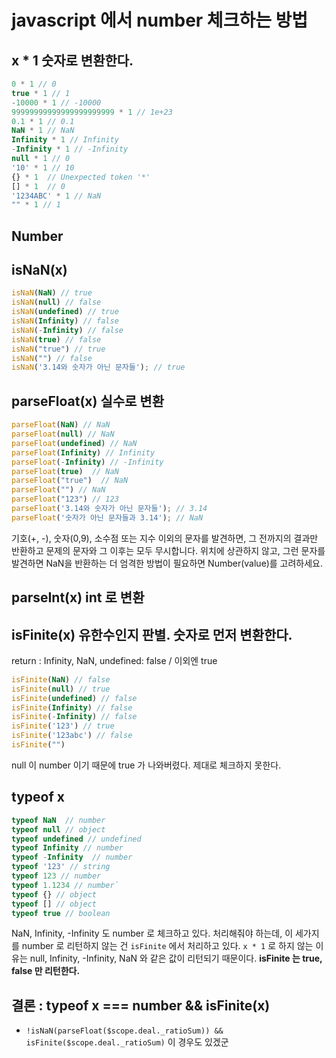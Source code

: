 # javascript 에서 number 체크하는 방법

## x * 1 숫자로 변환한다.

```js
0 * 1 // 0
true * 1 // 1
-10000 * 1 // -10000
99999999999999999999999 * 1 // 1e+23
0.1 * 1 // 0.1
NaN * 1 // NaN
Infinity * 1 // Infinity
-Infinity * 1 // -Infinity
null * 1 // 0
'10' * 1 // 10
{} * 1  // Unexpected token '*'
[] * 1  // 0
'1234ABC' * 1 // NaN
"" * 1 // 1
```

## Number

## isNaN(x)
```js
isNaN(NaN) // true
isNaN(null) // false
isNaN(undefined) // true
isNaN(Infinity) // false
isNaN(-Infinity) // false
isNaN(true) // false
isNaN("true") // true
isNaN("") // false
isNaN('3.14와 숫자가 아닌 문자들'); // true
```

## parseFloat(x) 실수로 변환
```js
parseFloat(NaN) // NaN
parseFloat(null) // NaN
parseFloat(undefined) // NaN
parseFloat(Infinity) // Infinity
parseFloat(-Infinity) // -Infinity
parseFloat(true)  // NaN
parseFloat("true")  // NaN
parseFloat("") // NaN
parseFloat("123") // 123
parseFloat('3.14와 숫자가 아닌 문자들'); // 3.14
parseFloat('숫자가 아닌 문자들과 3.14'); // NaN
```
기호(+, -), 숫자(0,9), 소수점 또는 지수 이외의 문자를 발견하면, 그 전까지의 결과만 반환하고 
문제의 문자와 그 이후는 모두 무시합니다.
위치에 상관하지 않고, 그런 문자를 발견하면 NaN을 반환하는 더 엄격한 방법이 필요하면 Number(value)를 고려하세요.  

## parseInt(x) int 로 변환

## isFinite(x) 유한수인지 판별. **숫자로 먼저 변환한다.**
return : Infinity, NaN, undefined: false / 이외엔 true
```js
isFinite(NaN) // false
isFinite(null) // true
isFinite(undefined) // false
isFinite(Infinity) // false
isFinite(-Infinity) // false
isFinite('123') // true
isFinite('123abc') // false
isFinite("")
```
null 이 number 이기 때문에 true 가 나와버렸다. 제대로 체크하지 못한다.

## typeof x
```js
typeof NaN  // number
typeof null // object
typeof undefined // undefined
typeof Infinity // number
typeof -Infinity  // number
typeof '123' // string
typeof 123 // number
typeof 1.1234 // number`
typeof {} // object
typeof [] // object
typeof true // boolean
```
NaN, Infinity, -Infinity 도 number 로 체크하고 있다. 처리해줘야 하는데, 
이 세가지를 number 로 리턴하지 않는 건 `isFinite` 에서 처리하고 있다.
`x * 1` 로 하지 않는 이유는 null, Infinity, -Infinity, NaN 와 같은 값이 리턴되기 때문이다.
**isFinite 는 true, false 만 리턴한다.**
 
## 결론 : typeof x === number && isFinite(x) 
- `!isNaN(parseFloat($scope.deal._ratioSum)) && isFinite($scope.deal._ratioSum)` 이 경우도 있겠군

